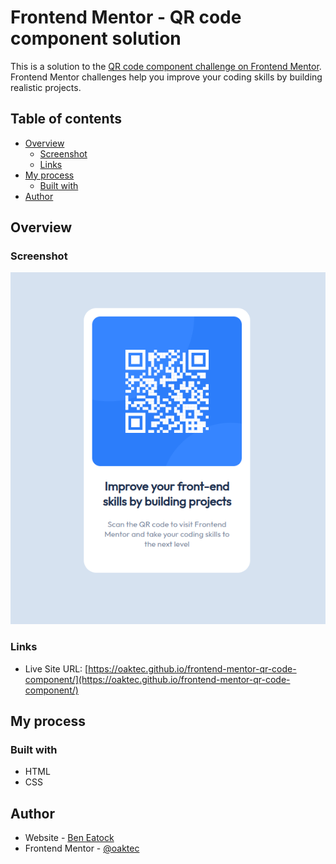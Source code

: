 # Frontend Mentor - QR code component solution

This is a solution to the [QR code component challenge on Frontend Mentor](https://www.frontendmentor.io/challenges/qr-code-component-iux_sIO_H). Frontend Mentor challenges help you improve your coding skills by building realistic projects.

## Table of contents

- [Overview](#overview)
  - [Screenshot](#screenshot)
  - [Links](#links)
- [My process](#my-process)
  - [Built with](#built-with)
- [Author](#author)

## Overview

### Screenshot

![](./images/Screenshot.png)

### Links

- Live Site URL: [https://oaktec.github.io/frontend-mentor-qr-code-component/](https://oaktec.github.io/frontend-mentor-qr-code-component/)

## My process

### Built with

- HTML
- CSS

## Author

- Website - [Ben Eatock](https://github.com/oaktec)
- Frontend Mentor - [@oaktec](https://www.frontendmentor.io/profile/oaktec)
